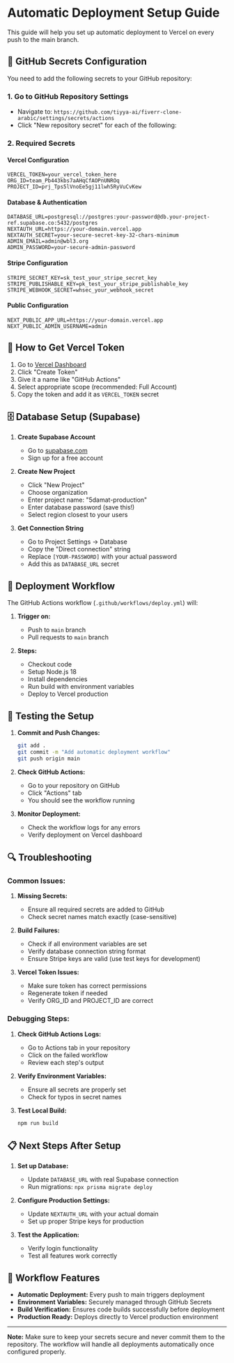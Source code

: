 # Automatic Deployment Setup Guide

This guide will help you set up automatic deployment to Vercel on every push to the main branch.

## 🔧 GitHub Secrets Configuration

You need to add the following secrets to your GitHub repository:

### 1. Go to GitHub Repository Settings
- Navigate to: `https://github.com/tiyya-ai/fiverr-clone-arabic/settings/secrets/actions`
- Click "New repository secret" for each of the following:

### 2. Required Secrets

#### Vercel Configuration
```
VERCEL_TOKEN=your_vercel_token_here
ORG_ID=team_Pb443kbs7aAHqCfAOPnUNROq
PROJECT_ID=prj_Tps5lVnoEe5gj11lwh5RyVuCvKew
```

#### Database & Authentication
```
DATABASE_URL=postgresql://postgres:your-password@db.your-project-ref.supabase.co:5432/postgres
NEXTAUTH_URL=https://your-domain.vercel.app
NEXTAUTH_SECRET=your-secure-secret-key-32-chars-minimum
ADMIN_EMAIL=admin@wbl3.org
ADMIN_PASSWORD=your-secure-admin-password
```

#### Stripe Configuration
```
STRIPE_SECRET_KEY=sk_test_your_stripe_secret_key
STRIPE_PUBLISHABLE_KEY=pk_test_your_stripe_publishable_key
STRIPE_WEBHOOK_SECRET=whsec_your_webhook_secret
```

#### Public Configuration
```
NEXT_PUBLIC_APP_URL=https://your-domain.vercel.app
NEXT_PUBLIC_ADMIN_USERNAME=admin
```

## 🔑 How to Get Vercel Token

1. Go to [Vercel Dashboard](https://vercel.com/account/tokens)
2. Click "Create Token"
3. Give it a name like "GitHub Actions"
4. Select appropriate scope (recommended: Full Account)
5. Copy the token and add it as `VERCEL_TOKEN` secret

## 🗄️ Database Setup (Supabase)

1. **Create Supabase Account**
   - Go to [supabase.com](https://supabase.com)
   - Sign up for a free account

2. **Create New Project**
   - Click "New Project"
   - Choose organization
   - Enter project name: "5damat-production"
   - Enter database password (save this!)
   - Select region closest to your users

3. **Get Connection String**
   - Go to Project Settings → Database
   - Copy the "Direct connection" string
   - Replace `[YOUR-PASSWORD]` with your actual password
   - Add this as `DATABASE_URL` secret

## 🚀 Deployment Workflow

The GitHub Actions workflow (`.github/workflows/deploy.yml`) will:

1. **Trigger on:**
   - Push to `main` branch
   - Pull requests to `main` branch

2. **Steps:**
   - Checkout code
   - Setup Node.js 18
   - Install dependencies
   - Run build with environment variables
   - Deploy to Vercel production

## 🧪 Testing the Setup

1. **Commit and Push Changes:**
   ```bash
   git add .
   git commit -m "Add automatic deployment workflow"
   git push origin main
   ```

2. **Check GitHub Actions:**
   - Go to your repository on GitHub
   - Click "Actions" tab
   - You should see the workflow running

3. **Monitor Deployment:**
   - Check the workflow logs for any errors
   - Verify deployment on Vercel dashboard

## 🔍 Troubleshooting

### Common Issues:

1. **Missing Secrets:**
   - Ensure all required secrets are added to GitHub
   - Check secret names match exactly (case-sensitive)

2. **Build Failures:**
   - Check if all environment variables are set
   - Verify database connection string format
   - Ensure Stripe keys are valid (use test keys for development)

3. **Vercel Token Issues:**
   - Make sure token has correct permissions
   - Regenerate token if needed
   - Verify ORG_ID and PROJECT_ID are correct

### Debugging Steps:

1. **Check GitHub Actions Logs:**
   - Go to Actions tab in your repository
   - Click on the failed workflow
   - Review each step's output

2. **Verify Environment Variables:**
   - Ensure all secrets are properly set
   - Check for typos in secret names

3. **Test Local Build:**
   ```bash
   npm run build
   ```

## 📋 Next Steps After Setup

1. **Set up Database:**
   - Update `DATABASE_URL` with real Supabase connection
   - Run migrations: `npx prisma migrate deploy`

2. **Configure Production Settings:**
   - Update `NEXTAUTH_URL` with your actual domain
   - Set up proper Stripe keys for production

3. **Test the Application:**
   - Verify login functionality
   - Test all features work correctly

## 🔄 Workflow Features

- **Automatic Deployment:** Every push to main triggers deployment
- **Environment Variables:** Securely managed through GitHub Secrets
- **Build Verification:** Ensures code builds successfully before deployment
- **Production Ready:** Deploys directly to Vercel production environment

---

**Note:** Make sure to keep your secrets secure and never commit them to the repository. The workflow will handle all deployments automatically once configured properly.